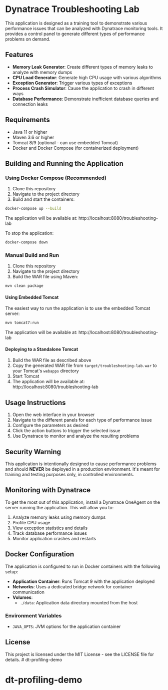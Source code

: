 # Dynatrace Troubleshooting Lab

This application is designed as a training tool to demonstrate various performance issues that can be analyzed with Dynatrace monitoring tools. It provides a control panel to generate different types of performance problems on demand.

## Features

- **Memory Leak Generator**: Create different types of memory leaks to analyze with memory dumps
- **CPU Load Generator**: Generate high CPU usage with various algorithms
- **Exception Generator**: Trigger various types of exceptions
- **Process Crash Simulator**: Cause the application to crash in different ways
- **Database Performance**: Demonstrate inefficient database queries and connection leaks

## Requirements

- Java 11 or higher
- Maven 3.6 or higher
- Tomcat 8/9 (optional - can use embedded Tomcat)
- Docker and Docker Compose (for containerized deployment)

## Building and Running the Application

### Using Docker Compose (Recommended)

1. Clone this repository
2. Navigate to the project directory
3. Build and start the containers:

```bash
docker-compose up --build
```

The application will be available at: http://localhost:8080/troubleshooting-lab

To stop the application:
```bash
docker-compose down
```

### Manual Build and Run

1. Clone this repository
2. Navigate to the project directory
3. Build the WAR file using Maven:

```bash
mvn clean package
```

#### Using Embedded Tomcat

The easiest way to run the application is to use the embedded Tomcat server:

```bash
mvn tomcat7:run
```

The application will be available at: http://localhost:8080/troubleshooting-lab

#### Deploying to a Standalone Tomcat

1. Build the WAR file as described above
2. Copy the generated WAR file from `target/troubleshooting-lab.war` to your Tomcat's `webapps` directory
3. Start Tomcat
4. The application will be available at: http://localhost:8080/troubleshooting-lab

## Usage Instructions

1. Open the web interface in your browser
2. Navigate to the different panels for each type of performance issue
3. Configure the parameters as desired
4. Click the action buttons to trigger the selected issue
5. Use Dynatrace to monitor and analyze the resulting problems

## Security Warning

This application is intentionally designed to cause performance problems and should **NEVER** be deployed in a production environment. It's meant for training and testing purposes only, in controlled environments.

## Monitoring with Dynatrace

To get the most out of this application, install a Dynatrace OneAgent on the server running the application. This will allow you to:

1. Analyze memory leaks using memory dumps
2. Profile CPU usage
3. View exception statistics and details
4. Track database performance issues
5. Monitor application crashes and restarts

## Docker Configuration

The application is configured to run in Docker containers with the following setup:

- **Application Container**: Runs Tomcat 9 with the application deployed
- **Networks**: Uses a dedicated bridge network for container communication
- **Volumes**: 
  - `./data`: Application data directory mounted from the host

### Environment Variables

- `JAVA_OPTS`: JVM options for the application container

## License

This project is licensed under the MIT License - see the LICENSE file for details. # dt-profiling-demo
# dt-profiling-demo
